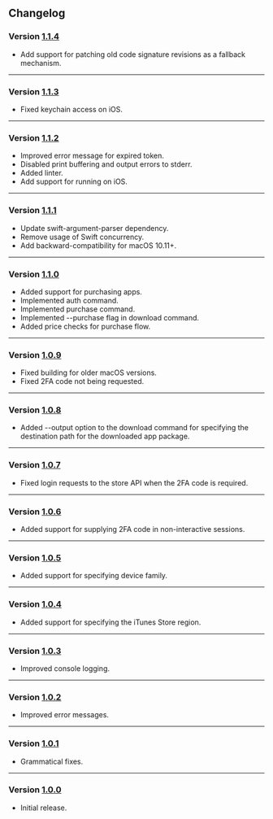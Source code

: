 ## Changelog

### Version [1.1.4](https://github.com/majd/ipatool/releases/tag/v1.1.4)

- Add support for patching old code signature revisions as a fallback mechanism.

---

### Version [1.1.3](https://github.com/majd/ipatool/releases/tag/v1.1.3)

- Fixed keychain access on iOS.

---

### Version [1.1.2](https://github.com/majd/ipatool/releases/tag/v1.1.2)

- Improved error message for expired token.
- Disabled print buffering and output errors to stderr.
- Added linter.
- Add support for running on iOS.

---

### Version [1.1.1](https://github.com/majd/ipatool/releases/tag/v1.1.1)

- Update swift-argument-parser dependency.
- Remove usage of Swift concurrency.
- Add backward-compatibility for macOS 10.11+.

---

### Version [1.1.0](https://github.com/majd/ipatool/releases/tag/v1.1.0)

- Added support for purchasing apps.
- Implemented auth command.
- Implemented purchase command.
- Implemented --purchase flag in download command.
- Added price checks for purchase flow.

---

### Version [1.0.9](https://github.com/majd/ipatool/releases/tag/v1.0.9)

- Fixed building for older macOS versions.
- Fixed 2FA code not being requested.

---

### Version [1.0.8](https://github.com/majd/ipatool/releases/tag/v1.0.8)

- Added --output option to the download command for specifying the destination path for the downloaded app package.

---

### Version [1.0.7](https://github.com/majd/ipatool/releases/tag/v1.0.7)

- Fixed login requests to the store API when the 2FA code is required.

---

### Version [1.0.6](https://github.com/majd/ipatool/releases/tag/v1.0.6)

- Added support for supplying 2FA code in non-interactive sessions.

---

### Version [1.0.5](https://github.com/majd/ipatool/releases/tag/v1.0.5)

- Added support for specifying device family.

---

### Version [1.0.4](https://github.com/majd/ipatool/releases/tag/v1.0.4)

- Added support for specifying the iTunes Store region.

---

### Version [1.0.3](https://github.com/majd/ipatool/releases/tag/v1.0.3)

- Improved console logging.

---

### Version [1.0.2](https://github.com/majd/ipatool/releases/tag/v1.0.2)

- Improved error messages.

---

### Version [1.0.1](https://github.com/majd/ipatool/releases/tag/v1.0.1)

- Grammatical fixes.

---

### Version [1.0.0](https://github.com/majd/ipatool/releases/tag/v1.0.0)

- Initial release.
